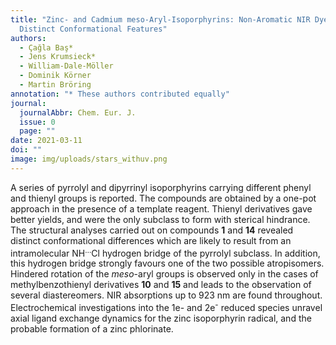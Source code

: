 ```yaml
---
title: "Zinc- and Cadmium meso-Aryl-Isoporphyrins: Non-Aromatic NIR Dyes with
  Distinct Conformational Features"
authors:
  - Çağla Baş*
  - Jens Krumsieck*
  - William-Dale-Möller
  - Dominik Körner
  - Martin Bröring
annotation: "* These authors contributed equally"
journal:
  journalAbbr: Chem. Eur. J.
  issue: 0
  page: ""
date: 2021-03-11
doi: ""
image: img/uploads/stars_withuv.png
---
```

A series of pyrrolyl and dipyrrinyl isoporphyrins carrying
different phenyl and thienyl groups is reported. The compounds are
obtained by a one-pot approach in the presence of a template
reagent. Thienyl derivatives gave better yields, and were the only
subclass to form with sterical hindrance. The structural analyses
carried out on compounds **1** and **14** revealed distinct conformational
differences which are likely to result from an intramolecular NH<sup>…</sup>Cl
hydrogen bridge of the pyrrolyl subclass. In addition, this hydrogen
bridge strongly favours one of the two possible atropisomers.
Hindered rotation of the *meso*-aryl groups is observed only in the
cases of methylbenzothienyl derivatives **10** and **15** and leads to the
observation of several diastereomers. NIR absorptions up to 923 nm
are found throughout. Electrochemical investigations into the 1e- and
2e<sup>-</sup> reduced species unravel axial ligand exchange dynamics for the
zinc isoporphyrin radical, and the probable formation of a zinc
phlorinate.